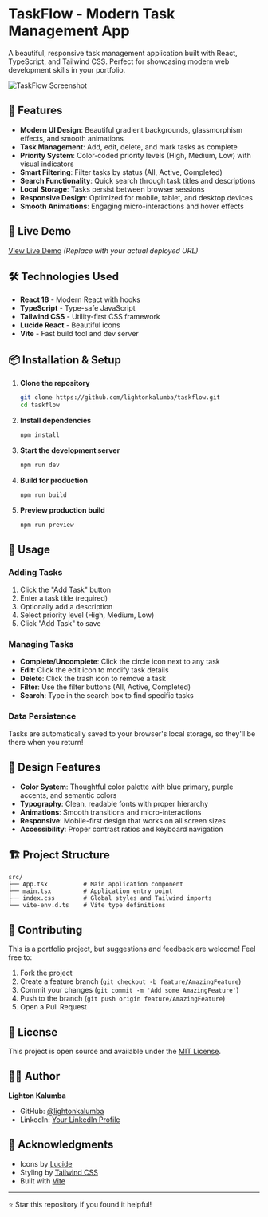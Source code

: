 # TaskFlow - Modern Task Management App

A beautiful, responsive task management application built with React, TypeScript, and Tailwind CSS. Perfect for showcasing modern web development skills in your portfolio.

![TaskFlow Screenshot](https://via.placeholder.com/800x600/3B82F6/FFFFFF?text=TaskFlow+Screenshot)

## 🌟 Features

- **Modern UI Design**: Beautiful gradient backgrounds, glassmorphism effects, and smooth animations
- **Task Management**: Add, edit, delete, and mark tasks as complete
- **Priority System**: Color-coded priority levels (High, Medium, Low) with visual indicators
- **Smart Filtering**: Filter tasks by status (All, Active, Completed)
- **Search Functionality**: Quick search through task titles and descriptions
- **Local Storage**: Tasks persist between browser sessions
- **Responsive Design**: Optimized for mobile, tablet, and desktop devices
- **Smooth Animations**: Engaging micro-interactions and hover effects

## 🚀 Live Demo

[View Live Demo](https://taskflow-app.netlify.app) *(Replace with your actual deployed URL)*

## 🛠️ Technologies Used

- **React 18** - Modern React with hooks
- **TypeScript** - Type-safe JavaScript
- **Tailwind CSS** - Utility-first CSS framework
- **Lucide React** - Beautiful icons
- **Vite** - Fast build tool and dev server

## 📦 Installation & Setup

1. **Clone the repository**
   ```bash
   git clone https://github.com/lightonkalumba/taskflow.git
   cd taskflow
   ```

2. **Install dependencies**
   ```bash
   npm install
   ```

3. **Start the development server**
   ```bash
   npm run dev
   ```

4. **Build for production**
   ```bash
   npm run build
   ```

5. **Preview production build**
   ```bash
   npm run preview
   ```

## 📱 Usage

### Adding Tasks
1. Click the "Add Task" button
2. Enter a task title (required)
3. Optionally add a description
4. Select priority level (High, Medium, Low)
5. Click "Add Task" to save

### Managing Tasks
- **Complete/Uncomplete**: Click the circle icon next to any task
- **Edit**: Click the edit icon to modify task details
- **Delete**: Click the trash icon to remove a task
- **Filter**: Use the filter buttons (All, Active, Completed)
- **Search**: Type in the search box to find specific tasks

### Data Persistence
Tasks are automatically saved to your browser's local storage, so they'll be there when you return!

## 🎨 Design Features

- **Color System**: Thoughtful color palette with blue primary, purple accents, and semantic colors
- **Typography**: Clean, readable fonts with proper hierarchy
- **Animations**: Smooth transitions and micro-interactions
- **Responsive**: Mobile-first design that works on all screen sizes
- **Accessibility**: Proper contrast ratios and keyboard navigation

## 🏗️ Project Structure

```
src/
├── App.tsx          # Main application component
├── main.tsx         # Application entry point
├── index.css        # Global styles and Tailwind imports
└── vite-env.d.ts    # Vite type definitions
```

## 🤝 Contributing

This is a portfolio project, but suggestions and feedback are welcome! Feel free to:

1. Fork the project
2. Create a feature branch (`git checkout -b feature/AmazingFeature`)
3. Commit your changes (`git commit -m 'Add some AmazingFeature'`)
4. Push to the branch (`git push origin feature/AmazingFeature`)
5. Open a Pull Request

## 📄 License

This project is open source and available under the [MIT License](LICENSE).

## 👨‍💻 Author

**Lighton Kalumba**
- GitHub: [@lightonkalumba](https://github.com/lightonkalumba)
- LinkedIn: [Your LinkedIn Profile](https://linkedin.com/in/yourprofile)

## 🙏 Acknowledgments

- Icons by [Lucide](https://lucide.dev/)
- Styling by [Tailwind CSS](https://tailwindcss.com/)
- Built with [Vite](https://vitejs.dev/)

---

⭐ Star this repository if you found it helpful!